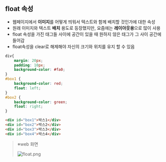 ## float 속성
- 웹페이지에서 **이미지**를 어떻게 띄워서 텍스트와 함께 배치할 것인가에 대한 속성
- 원래 이미지와 텍스트 **배치** 용도로 등장했지만, 요즘에는 **레이아웃용**으로 많이 사용
- float 속성을 가진 태그들 사이에 공간이 있을 때 원하지 않은 태그가 그 사이 공간에 들어감
- float속성을 clear로 해제해야 자신의 크기와 위치를 유지 할 수 있음
```css
div{
	margin: 20px;
	padding: 10px;
	background-color: #fa0;
}
#box1 {
	background-color: red;
	float: left;
}
#box2 {
	background-color: green;
	float: right;
}
```
```html
<div id="box1">박스1</div>
<div id="box2">박스2</div>
<div id="box3">박스3</div>
<div id="box4">박스4</div>
```
>※web 화면
>
>![float.png](float.png)
